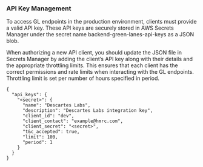 ### API Key Management
To access GL endpoints in the production environment, clients must provide a valid API key. These API keys are
securely stored in AWS Secrets Manager under the secret name backend-green-lanes-api-keys as a JSON blob.

When authorizing a new API client, you should update the JSON file in Secrets Manager by adding the client’s API key
along with their details and the appropriate throttling limits. This ensures that each client has the correct permissions
and rate limits when interacting with the GL endpoints. Throttling limit is set per number of hours specified in period.

```
{
  "api_keys": {
    "<secret>": {
      "name": "Descartes Labs",
      "description": "Descartes Labs integration key",
      "client_id": "dev",
      "client_contact": "example@hmrc.com",
      "client_secret": "<secret>",
      "t&c_accepted": true,
      "limit": 100,
      "period": 1
    }
  }
}
```